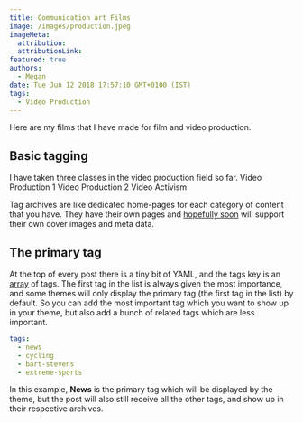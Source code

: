 ```yaml
---
title: Communication art Films
image: /images/production.jpeg
imageMeta:
  attribution:
  attributionLink:
featured: true
authors:
  - Megan
date: Tue Jun 12 2018 17:57:10 GMT+0100 (IST)
tags:
  - Video Production
---
```


Here are my films that I have made for film and video production.


## Basic tagging

I have taken three classes in the video production field so far.
Video Production 1
Video Production 2
Video Activism



Tag archives are like dedicated home-pages for each category of content that you have. They have their own pages and [hopefully soon](https://github.com/empress/empress-blog/issues/1) will support their own cover images and meta data.


## The primary tag

At the top of every post there is a tiny bit of YAML, and the tags key is an [array](http://yaml.org/spec/1.0/#type-seq) of tags. The first tag in the list is always given the most importance, and some themes will only display the primary tag (the first tag in the list) by default. So you can add the most important tag which you want to show up in your theme, but also add a bunch of related tags which are less important.

```yaml
tags:
  - news
  - cycling
  - bart-stevens
  - extreme-sports
```

In this example, **News** is the primary tag which will be displayed by the theme, but the post will also still receive all the other tags, and show up in their respective archives.
